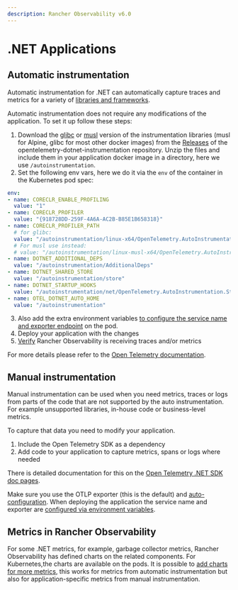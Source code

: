 ```yaml
---
description: Rancher Observability v6.0
---
```


# .NET Applications

## Automatic instrumentation

Automatic instrumentation for .NET can automatically capture traces and metrics for a variety of [libraries and frameworks](https://github.com/open-telemetry/opentelemetry-dotnet-instrumentation/blob/main/docs/internal/instrumentation-libraries.md).

Automatic instrumentation does not require any modifications of the application. To set it up follow these steps:

1. Download the [glibc](https://github.com/open-telemetry/opentelemetry-dotnet-instrumentation/releases/latest/download/opentelemetry-dotnet-instrumentation-linux-glibc.zip) or [musl](https://github.com/open-telemetry/opentelemetry-dotnet-instrumentation/releases/latest/download/opentelemetry-dotnet-instrumentation-linux-musl.zip) version of the instrumentation libraries (musl for Alpine, glibc for most other docker images) from the [Releases](https://github.com/open-telemetry/opentelemetry-java-instrumentation/releases) of the opentelemetry-dotnet-instrumentation repository. Unzip the files and include them in your application docker image in a directory, here we use `/autoinstrumentation`.
2. Set the following env vars, here we do it via the `env` of the container in the Kubernetes pod spec:
```yaml
env: 
- name: CORECLR_ENABLE_PROFILING
  value: "1"
- name: CORECLR_PROFILER
  value: "{918728DD-259F-4A6A-AC2B-B85E1B658318}"
- name: CORECLR_PROFILER_PATH
  # for glibc:
  value: "/autoinstrumentation/linux-x64/OpenTelemetry.AutoInstrumentation.Native.so"
  # For musl use instead:
  # value: "/autoinstrumentation/linux-musl-x64/OpenTelemetry.AutoInstrumentation.Native.so"
- name: DOTNET_ADDITIONAL_DEPS
  value: "/autoinstrumentation/AdditionalDeps"
- name: DOTNET_SHARED_STORE
  value: "/autoinstrumentation/store"
- name: DOTNET_STARTUP_HOOKS
  value: "/autoinstrumentation/net/OpenTelemetry.AutoInstrumentation.StartupHook.dll"
- name: OTEL_DOTNET_AUTO_HOME
  value: "/autoinstrumentation"
```
3. Also add the extra environment variables [to configure the service name and exporter endpoint](./sdk-exporter-config.md) on the pod.
4. Deploy your application with the changes
5. [Verify](./verify.md) Rancher Observability is receiving traces and/or metrics

For more details please refer to the [Open Telemetry documentation](https://opentelemetry.io/docs/languages/java/automatic/). 

## Manual instrumentation

Manual instrumentation can be used when you need metrics, traces or logs from parts of the code that are not supported by the auto instrumentation. For example unsupported libraries, in-house code or business-level metrics. 

To capture that data you need to modify your application. 
1. Include the Open Telemetry SDK as a dependency
2. Add code to your application to capture metrics, spans or logs where needed

There is detailed documentation for this on the [Open Telemetry .NET SDK doc pages](https://opentelemetry.io/docs/languages/net/instrumentation/). 

Make sure you use the OTLP exporter (this is the default) and [auto-configuration](https://opentelemetry.io/docs/languages/java/instrumentation/#autoconfiguration). When deploying the application the service name and exporter are [configured via environment variables](./sdk-exporter-config.md).

## Metrics in Rancher Observability

For some .NET  metrics, for example, garbage collector metrics, Rancher Observability has defined charts on the related components. For Kubernetes,the charts are available on the pods. It is possible to [add charts for more metrics](/use/metrics/k8s-add-charts.md), this works for metrics from automatic instrumentation but also for application-specific metrics from manual instrumentation.